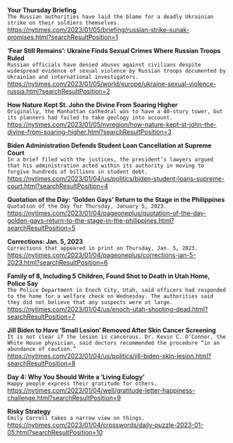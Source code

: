 **Your Thursday Briefing**\
`The Russian authorities have laid the blame for a deadly Ukrainian strike on their soldiers themselves.`\
https://nytimes.com/2023/01/05/briefing/russian-strike-sunak-promises.html?searchResultPosition=1

**‘Fear Still Remains’: Ukraine Finds Sexual Crimes Where Russian Troops Ruled**\
`Russian officials have denied abuses against civilians despite widespread evidence of sexual violence by Russian troops documented by Ukrainian and international investigators.`\
https://nytimes.com/2023/01/05/world/europe/ukraine-sexual-violence-russia.html?searchResultPosition=2

**How Nature Kept St. John the Divine From Soaring Higher**\
`Originally, the Manhattan cathedral was to have a 40-story tower, but its planners had failed to take geology into account.`\
https://nytimes.com/2023/01/05/nyregion/how-nature-kept-st-john-the-divine-from-soaring-higher.html?searchResultPosition=3

**Biden Administration Defends Student Loan Cancellation at Supreme Court**\
`In a brief filed with the justices, the president’s lawyers argued that his administration acted within its authority in moving to forgive hundreds of billions in student debt.`\
https://nytimes.com/2023/01/04/us/politics/biden-student-loans-supreme-court.html?searchResultPosition=4

**Quotation of the Day: ‘Golden Gays’ Return to the Stage in the Philippines**\
`Quotation of the Day for Thursday, January 5, 2023.`\
https://nytimes.com/2023/01/04/pageoneplus/quotation-of-the-day-golden-gays-return-to-the-stage-in-the-philippines.html?searchResultPosition=5

**Corrections: Jan. 5, 2023**\
`Corrections that appeared in print on Thursday, Jan. 5, 2023.`\
https://nytimes.com/2023/01/04/pageoneplus/corrections-jan-5-2023.html?searchResultPosition=6

**Family of 8, Including 5 Children, Found Shot to Death in Utah Home, Police Say**\
`The Police Department in Enoch City, Utah, said officers had responded to the home for a welfare check on Wednesday. The authorities said they did not believe that any suspects were at large.`\
https://nytimes.com/2023/01/04/us/enoch-utah-shooting-dead.html?searchResultPosition=7

**Jill Biden to Have ‘Small Lesion’ Removed After Skin Cancer Screening**\
`It is not clear if the lesion is cancerous. Dr. Kevin C. O’Connor, the White House physician, said doctors recommended the procedure “in an abundance of caution.”`\
https://nytimes.com/2023/01/04/us/politics/jill-biden-skin-lesion.html?searchResultPosition=8

**Day 4: Why You Should Write a ‘Living Eulogy’**\
`Happy people express their gratitude for others.`\
https://nytimes.com/2023/01/04/well/gratitude-letter-happiness-challenge.html?searchResultPosition=9

**Risky Strategy**\
`Emily Carroll takes a narrow view on things.`\
https://nytimes.com/2023/01/04/crosswords/daily-puzzle-2023-01-05.html?searchResultPosition=10

